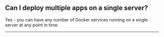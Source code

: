 <!-- usedin: [ _general/Introduction] - post: -->


## Can I deploy multiple apps on a single server?

Yes - you can have any number of Docker services running on a single server at any point in time.

* * *

